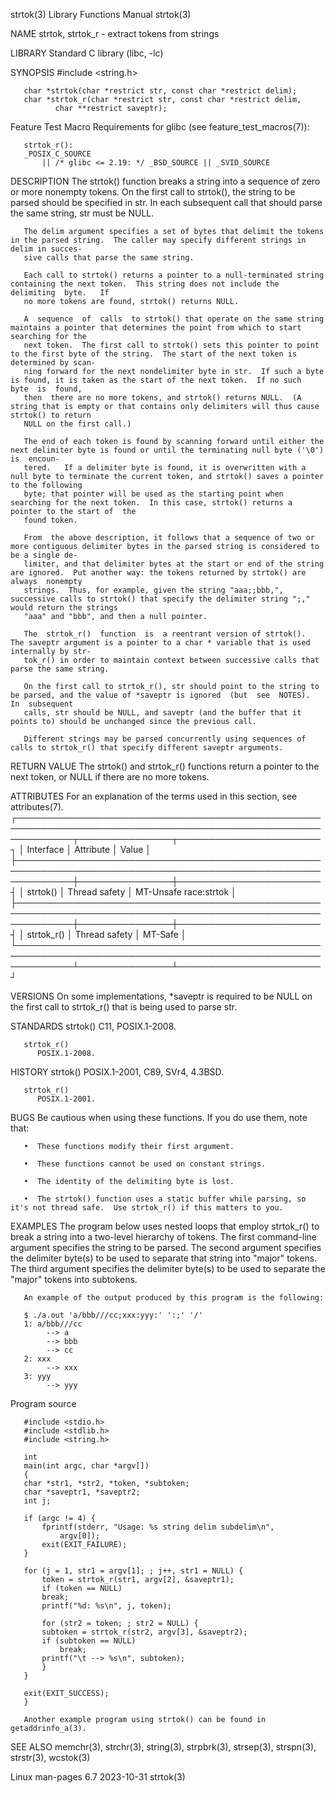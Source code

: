 strtok(3)							   Library Functions Manual							     strtok(3)

NAME
       strtok, strtok_r - extract tokens from strings

LIBRARY
       Standard C library (libc, -lc)

SYNOPSIS
       #include <string.h>

       char *strtok(char *restrict str, const char *restrict delim);
       char *strtok_r(char *restrict str, const char *restrict delim,
		      char **restrict saveptr);

   Feature Test Macro Requirements for glibc (see feature_test_macros(7)):

       strtok_r():
	   _POSIX_C_SOURCE
	       || /* glibc <= 2.19: */ _BSD_SOURCE || _SVID_SOURCE

DESCRIPTION
       The  strtok()  function breaks a string into a sequence of zero or more nonempty tokens.	 On the first call to strtok(), the string to be parsed should
       be specified in str.  In each subsequent call that should parse the same string, str must be NULL.

       The delim argument specifies a set of bytes that delimit the tokens in the parsed string.  The caller may specify different strings in delim in succes‐
       sive calls that parse the same string.

       Each call to strtok() returns a pointer to a null-terminated string containing the next token.  This string does not include the delimiting  byte.   If
       no more tokens are found, strtok() returns NULL.

       A  sequence  of	calls  to strtok() that operate on the same string maintains a pointer that determines the point from which to start searching for the
       next token.  The first call to strtok() sets this pointer to point to the first byte of the string.  The start of the next token is determined by scan‐
       ning forward for the next nondelimiter byte in str.  If such a byte is found, it is taken as the start of the next token.  If no such  byte  is	found,
       then  there are no more tokens, and strtok() returns NULL.  (A string that is empty or that contains only delimiters will thus cause strtok() to return
       NULL on the first call.)

       The end of each token is found by scanning forward until either the next delimiter byte is found or until the terminating null byte ('\0')  is  encoun‐
       tered.	If a delimiter byte is found, it is overwritten with a null byte to terminate the current token, and strtok() saves a pointer to the following
       byte; that pointer will be used as the starting point when searching for the next token.	 In this case, strtok() returns a pointer to the start of  the
       found token.

       From  the above description, it follows that a sequence of two or more contiguous delimiter bytes in the parsed string is considered to be a single de‐
       limiter, and that delimiter bytes at the start or end of the string are ignored.	 Put another way: the tokens returned by strtok() are always  nonempty
       strings.	 Thus, for example, given the string "aaa;;bbb,", successive calls to strtok() that specify the delimiter string ";," would return the strings
       "aaa" and "bbb", and then a null pointer.

       The  strtok_r()	function  is  a reentrant version of strtok().	The saveptr argument is a pointer to a char * variable that is used internally by str‐
       tok_r() in order to maintain context between successive calls that parse the same string.

       On the first call to strtok_r(), str should point to the string to be parsed, and the value of *saveptr is ignored  (but	 see  NOTES).	In  subsequent
       calls, str should be NULL, and saveptr (and the buffer that it points to) should be unchanged since the previous call.

       Different strings may be parsed concurrently using sequences of calls to strtok_r() that specify different saveptr arguments.

RETURN VALUE
       The strtok() and strtok_r() functions return a pointer to the next token, or NULL if there are no more tokens.

ATTRIBUTES
       For an explanation of the terms used in this section, see attributes(7).
       ┌─────────────────────────────────────────────────────────────────────────────────────────────────────────────┬───────────────┬───────────────────────┐
       │ Interface												     │ Attribute     │ Value		     │
       ├─────────────────────────────────────────────────────────────────────────────────────────────────────────────┼───────────────┼───────────────────────┤
       │ strtok()												     │ Thread safety │ MT-Unsafe race:strtok │
       ├─────────────────────────────────────────────────────────────────────────────────────────────────────────────┼───────────────┼───────────────────────┤
       │ strtok_r()												     │ Thread safety │ MT-Safe		     │
       └─────────────────────────────────────────────────────────────────────────────────────────────────────────────┴───────────────┴───────────────────────┘

VERSIONS
       On some implementations, *saveptr is required to be NULL on the first call to strtok_r() that is being used to parse str.

STANDARDS
       strtok()
	      C11, POSIX.1-2008.

       strtok_r()
	      POSIX.1-2008.

HISTORY
       strtok()
	      POSIX.1-2001, C89, SVr4, 4.3BSD.

       strtok_r()
	      POSIX.1-2001.

BUGS
       Be cautious when using these functions.	If you do use them, note that:

       •  These functions modify their first argument.

       •  These functions cannot be used on constant strings.

       •  The identity of the delimiting byte is lost.

       •  The strtok() function uses a static buffer while parsing, so it's not thread safe.  Use strtok_r() if this matters to you.

EXAMPLES
       The  program  below  uses  nested loops that employ strtok_r() to break a string into a two-level hierarchy of tokens.  The first command-line argument
       specifies the string to be parsed.  The second argument specifies the delimiter byte(s) to be used to separate that string into	"major"	 tokens.   The
       third argument specifies the delimiter byte(s) to be used to separate the "major" tokens into subtokens.

       An example of the output produced by this program is the following:

	   $ ./a.out 'a/bbb///cc;xxx:yyy:' ':;' '/'
	   1: a/bbb///cc
		    --> a
		    --> bbb
		    --> cc
	   2: xxx
		    --> xxx
	   3: yyy
		    --> yyy

   Program source

       #include <stdio.h>
       #include <stdlib.h>
       #include <string.h>

       int
       main(int argc, char *argv[])
       {
	   char *str1, *str2, *token, *subtoken;
	   char *saveptr1, *saveptr2;
	   int j;

	   if (argc != 4) {
	       fprintf(stderr, "Usage: %s string delim subdelim\n",
		       argv[0]);
	       exit(EXIT_FAILURE);
	   }

	   for (j = 1, str1 = argv[1]; ; j++, str1 = NULL) {
	       token = strtok_r(str1, argv[2], &saveptr1);
	       if (token == NULL)
		   break;
	       printf("%d: %s\n", j, token);

	       for (str2 = token; ; str2 = NULL) {
		   subtoken = strtok_r(str2, argv[3], &saveptr2);
		   if (subtoken == NULL)
		       break;
		   printf("\t --> %s\n", subtoken);
	       }
	   }

	   exit(EXIT_SUCCESS);
       }

       Another example program using strtok() can be found in getaddrinfo_a(3).

SEE ALSO
       memchr(3), strchr(3), string(3), strpbrk(3), strsep(3), strspn(3), strstr(3), wcstok(3)

Linux man-pages 6.7							  2023-10-31								     strtok(3)
